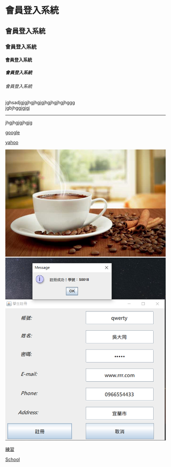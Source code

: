 # 會員登入系統
## 會員登入系統
### 會員登入系統
#### 會員登入系統
##### 會員登入系統
###### 會員登入系統


jghsadjgjgjhgjhgjgjhgjhgjhgjhggg<br>
jgbjhggjgjgj
<hr>
jhgjhgjgjhgjg<br>

[google](http://www.google.com)

[yahoo](http://tw.yahoo.com)

![咖啡](pic/coffee.jpg)
![註冊](pic/register.png)

[練習](exam.txt)

[School](doc/index.html)

